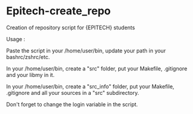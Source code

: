 # Epitech-create_repo
Creation of repository script for {EPITECH} students

Usage :

Paste the script in your /home/user/bin, update your path in your bashrc/zshrc/etc.

In your /home/user/bin, create a "src" folder, put your Makefile, .gitignore and your libmy in it.

In your /home/user/bin, create a "src_info" folder, put your Makefile, .gitignore and all your sources in a "src" subdirectory.

Don't forget to change the login variable in the script.

